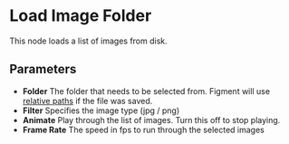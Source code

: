 # Load Image Folder

This node loads a list of images from disk.

## Parameters

- **Folder** The folder that needs to be selected from. Figment will use [relative paths](/docs/structuring#relative-paths) if the file was saved.
- **Filter** Specifies the image type (jpg / png)
- **Animate** Play through the list of images. Turn this off to stop playing.
- **Frame Rate** The speed in fps to run through the selected images
